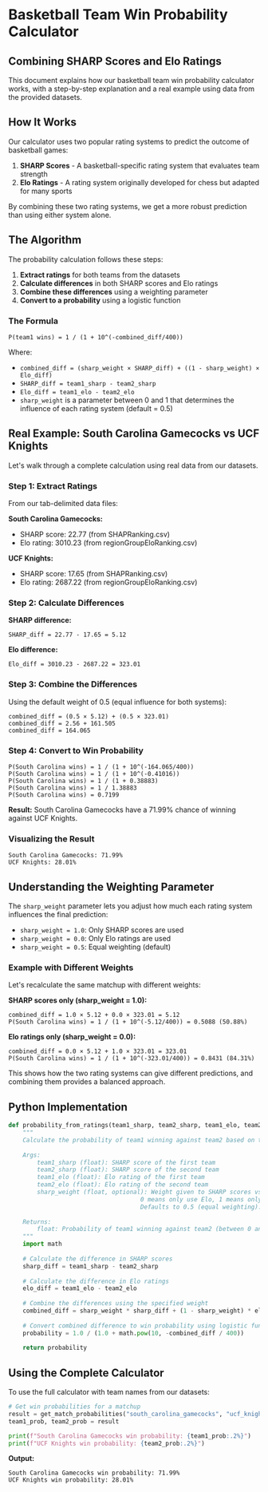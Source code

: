 # Basketball Team Win Probability Calculator
## Combining SHARP Scores and Elo Ratings

This document explains how our basketball team win probability calculator works, with a step-by-step explanation and a real example using data from the provided datasets.

## How It Works

Our calculator uses two popular rating systems to predict the outcome of basketball games:

1. **SHARP Scores** - A basketball-specific rating system that evaluates team strength
2. **Elo Ratings** - A rating system originally developed for chess but adapted for many sports

By combining these two rating systems, we get a more robust prediction than using either system alone.

## The Algorithm

The probability calculation follows these steps:

1. **Extract ratings** for both teams from the datasets
2. **Calculate differences** in both SHARP scores and Elo ratings
3. **Combine these differences** using a weighting parameter
4. **Convert to a probability** using a logistic function

### The Formula

```
P(team1 wins) = 1 / (1 + 10^(-combined_diff/400))
```

Where:
- `combined_diff = (sharp_weight × SHARP_diff) + ((1 - sharp_weight) × Elo_diff)`
- `SHARP_diff = team1_sharp - team2_sharp`
- `Elo_diff = team1_elo - team2_elo`
- `sharp_weight` is a parameter between 0 and 1 that determines the influence of each rating system (default = 0.5)

## Real Example: South Carolina Gamecocks vs UCF Knights

Let's walk through a complete calculation using real data from our datasets.

### Step 1: Extract Ratings

From our tab-delimited data files:

**South Carolina Gamecocks:**
- SHARP score: 22.77 (from SHAPRanking.csv)
- Elo rating: 3010.23 (from regionGroupEloRanking.csv)

**UCF Knights:**
- SHARP score: 17.65 (from SHAPRanking.csv)
- Elo rating: 2687.22 (from regionGroupEloRanking.csv)

### Step 2: Calculate Differences

**SHARP difference:**
```
SHARP_diff = 22.77 - 17.65 = 5.12
```

**Elo difference:**
```
Elo_diff = 3010.23 - 2687.22 = 323.01
```

### Step 3: Combine the Differences

Using the default weight of 0.5 (equal influence for both systems):

```
combined_diff = (0.5 × 5.12) + (0.5 × 323.01)
combined_diff = 2.56 + 161.505
combined_diff = 164.065
```

### Step 4: Convert to Win Probability

```
P(South Carolina wins) = 1 / (1 + 10^(-164.065/400))
P(South Carolina wins) = 1 / (1 + 10^(-0.41016))
P(South Carolina wins) = 1 / (1 + 0.38883)
P(South Carolina wins) = 1 / 1.38883
P(South Carolina wins) = 0.7199
```

**Result:** South Carolina Gamecocks have a 71.99% chance of winning against UCF Knights.

### Visualizing the Result

```
South Carolina Gamecocks: 71.99%
UCF Knights: 28.01%
```

## Understanding the Weighting Parameter

The `sharp_weight` parameter lets you adjust how much each rating system influences the final prediction:

- `sharp_weight = 1.0`: Only SHARP scores are used
- `sharp_weight = 0.0`: Only Elo ratings are used
- `sharp_weight = 0.5`: Equal weighting (default)

### Example with Different Weights

Let's recalculate the same matchup with different weights:

**SHARP scores only (sharp_weight = 1.0):**
```
combined_diff = 1.0 × 5.12 + 0.0 × 323.01 = 5.12
P(South Carolina wins) = 1 / (1 + 10^(-5.12/400)) = 0.5088 (50.88%)
```

**Elo ratings only (sharp_weight = 0.0):**
```
combined_diff = 0.0 × 5.12 + 1.0 × 323.01 = 323.01
P(South Carolina wins) = 1 / (1 + 10^(-323.01/400)) = 0.8431 (84.31%)
```

This shows how the two rating systems can give different predictions, and combining them provides a balanced approach.

## Python Implementation

```python
def probability_from_ratings(team1_sharp, team2_sharp, team1_elo, team2_elo, sharp_weight=0.5):
    """
    Calculate the probability of team1 winning against team2 based on their SHARP scores and Elo ratings.
    
    Args:
        team1_sharp (float): SHARP score of the first team
        team2_sharp (float): SHARP score of the second team
        team1_elo (float): Elo rating of the first team
        team2_elo (float): Elo rating of the second team
        sharp_weight (float, optional): Weight given to SHARP scores vs Elo ratings.
                                     0 means only use Elo, 1 means only use SHARP.
                                     Defaults to 0.5 (equal weighting).
    
    Returns:
        float: Probability of team1 winning against team2 (between 0 and 1)
    """
    import math
    
    # Calculate the difference in SHARP scores
    sharp_diff = team1_sharp - team2_sharp
    
    # Calculate the difference in Elo ratings
    elo_diff = team1_elo - team2_elo
    
    # Combine the differences using the specified weight
    combined_diff = sharp_weight * sharp_diff + (1 - sharp_weight) * elo_diff
    
    # Convert combined difference to win probability using logistic function
    probability = 1.0 / (1.0 + math.pow(10, -combined_diff / 400))
    
    return probability
```

## Using the Complete Calculator

To use the full calculator with team names from our datasets:

```python
# Get win probabilities for a matchup
result = get_match_probabilities("south_carolina_gamecocks", "ucf_knights")
team1_prob, team2_prob = result

print(f"South Carolina Gamecocks win probability: {team1_prob:.2%}")
print(f"UCF Knights win probability: {team2_prob:.2%}")
```

**Output:**
```
South Carolina Gamecocks win probability: 71.99%
UCF Knights win probability: 28.01%
```